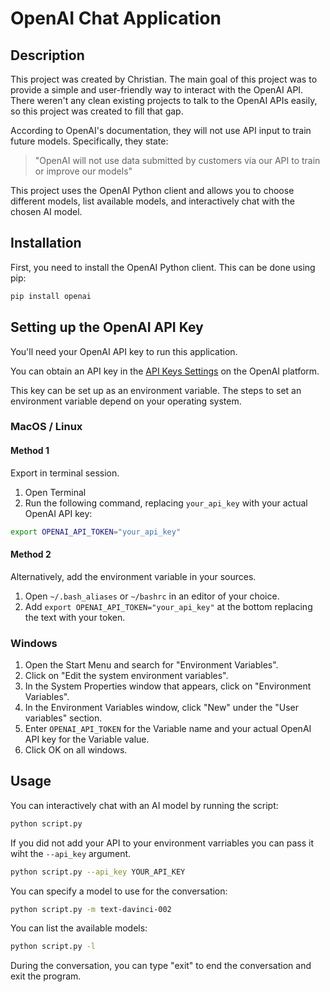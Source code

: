 # OpenAI Chat Application

## Description

This project was created by Christian. The main goal of this project was to provide a simple and user-friendly way to interact with the OpenAI API. There weren't any clean existing projects to talk to the OpenAI APIs easily, so this project was created to fill that gap.

According to OpenAI's documentation, they will not use API input to train future models. Specifically, they state:

> "OpenAI will not use data submitted by customers via our API to train or improve our models"

This project uses the OpenAI Python client and allows you to choose different models, list available models, and interactively chat with the chosen AI model.

## Installation

First, you need to install the OpenAI Python client. This can be done using pip:

```bash
pip install openai
```

## Setting up the OpenAI API Key

You'll need your OpenAI API key to run this application.

You can obtain an API key in the [API Keys Settings](https://platform.openai.com/account/api-keys) on the OpenAI platform.

This key can be set up as an environment variable. The steps to set an environment variable depend on your operating system.

### MacOS / Linux
#### Method 1
Export in terminal session.
1. Open Terminal
2. Run the following command, replacing `your_api_key` with your actual OpenAI API key:

```bash
export OPENAI_API_TOKEN="your_api_key"
```
#### Method 2
Alternatively, add the environment variable in your sources.
1. Open `~/.bash_aliases` or `~/bashrc` in an editor of your choice.
2. Add `export OPENAI_API_TOKEN="your_api_key"` at the bottom replacing the text with your token.

### Windows

1. Open the Start Menu and search for "Environment Variables".
2. Click on "Edit the system environment variables".
3. In the System Properties window that appears, click on "Environment Variables".
4. In the Environment Variables window, click "New" under the "User variables" section.
5. Enter `OPENAI_API_TOKEN` for the Variable name and your actual OpenAI API key for the Variable value.
6. Click OK on all windows.

## Usage

You can interactively chat with an AI model by running the script:

```bash
python script.py
```

If you did not add your API to your environment varriables you can pass it wiht the `--api_key` argument.
```bash
python script.py --api_key YOUR_API_KEY
```

You can specify a model to use for the conversation:

```bash
python script.py -m text-davinci-002
```

You can list the available models:

```bash
python script.py -l
```

During the conversation, you can type "exit" to end the conversation and exit the program.
